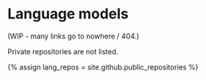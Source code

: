 # Language models

(WIP - many links go to nowhere / 404.)

Private repositories are not listed.

{% assign lang_repos = site.github.public_repositories %}

<div id="languge_container"></div>

<script src="/assets/js/langtable.js"></script>
<script>
const domContainer = document.querySelector('#languge_container');
domContainer.appendChild(langTables({{lang_repos|jsonify}}))
</script>
